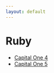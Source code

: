 ```yaml
---
layout: default
---
```

# Ruby
* [Capital One 4](/assignments/Capital%20One%204.html)
* [Capital One 5](/assignments/Capital%20One%205.html)
